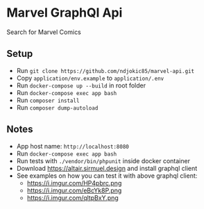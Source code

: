 # Marvel GraphQl Api

Search for Marvel Comics

## Setup

<ul>
<li>Run <code>git clone https://github.com/ndjokic85/marvel-api.git</code></li>
<li>Copy <code>application/env.example</code> to <code>application/.env</code></li>
<li>Run <code>docker-compose up --build</code> in root folder</li>
<li>Run <code>docker-compose exec app bash</code></li>
<li>Run <code>composer install</code></li>
<li>Run <code>composer dump-autoload</code></li>
</ul>

## Notes

<ul>
<li>App host name: <code>http://localhost:8080</code></li>
<li>Run <code>docker-compose exec app bash</code></li>
<li>Run tests with <code>./vendor/bin/phpunit</code> inside docker container</li>
<li>Download <a href="https://altair.sirmuel.design">https://altair.sirmuel.design</a> and install graphql client</li>
<li>See examples on how you can test it with above graphql client:
  <ul>
    <li><a href="https://i.imgur.com/HP4pbrc.png">https://i.imgur.com/HP4pbrc.png</a></li>
    <li><a href="https://i.imgur.com/eBcYk8P.png">https://i.imgur.com/eBcYk8P.png</a></li>
    <li><a href="https://i.imgur.com/qltpBxY.png">https://i.imgur.com/qltpBxY.png</a></li>
  </ul>
</li>
</ul>
